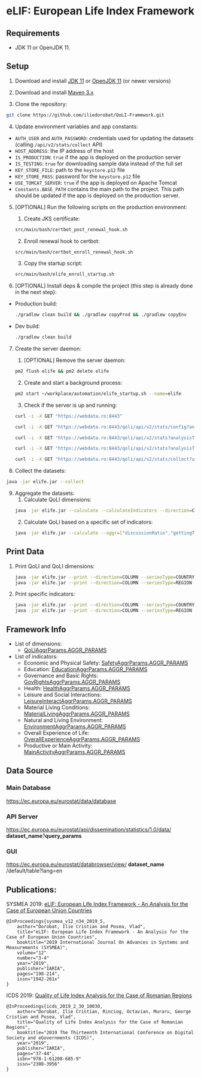 # eLIF: European Life Index Framework

## Requirements
- JDK 11 or OpenJDK 11.

## Setup
1. Download and install [JDK 11](https://www.oracle.com/nl/java/technologies/javase/jdk11-archive-downloads.html) or [OpenJDK 11](https://openjdk.org/install/) (or newer versions)

2. Download and install [Maven 3.x](https://maven.apache.org/install.html)

3. Clone the repository:
```bash
git clone https://github.com/iliedorobat/QoLI-Framework.git
```

4. Update environment variables and app constants:
- `AUTH_USER` and `AUTH_PASSWORD`: credentials used for updating the datasets (calling `/api/v2/stats/collect` API)
- `HOST_ADDRESS`: the IP address of the host
- `IS_PRODUCTION`: `true` if the app is deployed on the production server
- `IS_TESTING`: `true` for downloading sample data instead of the full set
- `KEY_STORE_FILE`: path to the `keystore.p12` file
- `KEY_STORE_PASS`: password for the `keystore.p12` file
- `USE_TOMCAT_SERVER`: `true` if the app is deployed on Apache Tomcat
- `Constants.BASE_PATH` contains the main path to the project. This path should be updated if the app is deployed on the production server.

5. [OPTIONAL] Run the following scripts on the production environment:
   1. Create JKS certificate:
    ```bash
    src/main/bash/certbot_post_renewal_hook.sh
    ```
   2. Enroll renewal hook to certbot:
    ```bash
    src/main/bash/certbot_enroll_renewal_hook.sh
    ```
   3. Copy the startup script:
    ```bash
    src/main/bash/elife_enroll_startup.sh
    ```

6. [OPTIONAL] Install deps & compile the project (this step is already done in the next step):
- Production build:
    ```bash
    ./gradlew clean build && ./gradlew copyProd && ./gradlew copyEnv
    ```
- Dev build:
    ```bash
    ./gradlew clean build
    ```

7. Create the server daemon:
    1. [OPTIONAL] Remove the server daemon:
    ```bash
    pm2 flush elife && pm2 delete elife
    ```
    2. Create and start a background process:
    ```bash
    pm2 start ~/workplace/automation/elife_startup.sh --name=elife
    ```
    3. Check if the server is up and running:
    ```bash
    curl -i -X GET "https://webdata.ro:8443"
    ```
    ```bash
    curl -i -X GET "https://webdata.ro:8443/qoli/api/v2/stats/config?analysisType=aggregate"
    ```
    ```bash
    curl -i -X GET "https://webdata.ro:8443/qoli/api/v2/stats?analysisType=individually&aggr=education:dropoutRatio&startYear=2020&endYear=2022"
    ```
    ```bash
    curl -i -X GET "https://webdata.ro:8443/qoli/api/v2/stats?analysisType=aggregate&aggr=education:dropoutRatio&aggr=health:health:bodyMassIndex&startYear=2020&endYear=2022"
    ```
    ```bash
    curl -i -X GET "https://webdata.ro:8443/qoli/api/v2/stats/collect?username=admin&password=admin1234"
    ```

8. Collect the datasets:
```bash
java -jar elife.jar --collect
```

9. Aggregate the datasets:
   1. Calculate QoLI dimensions:
    ```bash
    java -jar elife.jar --calculate --calculateIndicators --direction=COLUMN
    ```
    2. Calculate QoLI based on a specific set of indicators:
    ```bash
    java -jar elife.jar --calculate --aggr=["discussionRatio","gettingTogetherFrdRatio"]
    ```

## Print Data
1. Print QoLI and QoLI dimensions:
    ```bash
    java -jar elife.jar --print --direction=COLUMN --seriesType=COUNTRY --dimension=QOLI
    java -jar elife.jar --print --direction=COLUMN --seriesType=REGION --dimension=QOLI
    ```
2. Print specific indicators:
    ```bash
    java -jar elife.jar --print --direction=COLUMN --seriesType=COUNTRY --dimension=EDUCATION --indicator=DIGITAL_SKILLS_RATIO
    java -jar elife.jar --print --direction=COLUMN --seriesType=REGION --dimension=EDUCATION --indicator=DIGITAL_SKILLS_RATIO
    ```



## Framework Info
* List of dimensions:
  * [QoLIAggrParams.AGGR_PARAMS](https://github.com/iliedorobat/QoLI-Framework/blob/release/2.1/src/ro/webdata/qoli/aggr/stats/dimensions/QoLIAggrParams.java#L42)
* List of indicators:
  * Economic and Physical Safety: [SafetyAggrParams.AGGR_PARAMS](https://github.com/iliedorobat/QoLI-Framework/blob/release/2.1/src/ro/webdata/qoli/aggr/stats/dimensions/safety/SafetyAggrParams.java#L46)
  * Education: [EducationAggrParams.AGGR_PARAMS](https://github.com/iliedorobat/QoLI-Framework/blob/release/2.1/src/ro/webdata/qoli/aggr/stats/dimensions/education/EducationAggrParams.java#L32)
  * Governance and Basic Rights: [GovRightsAggrParams.AGGR_PARAMS](https://github.com/iliedorobat/QoLI-Framework/blob/release/2.1/src/ro/webdata/qoli/aggr/stats/dimensions/gov/GovRightsAggrParams.java#L31)
  * Health: [HealthAggrParams.AGGR_PARAMS](https://github.com/iliedorobat/QoLI-Framework/blob/release/2.1/src/ro/webdata/qoli/aggr/stats/dimensions/health/HealthAggrParams.java#L52)
  * Leisure and Social Interactions: [LeisureInteractAggrParams.AGGR_PARAMS](https://github.com/iliedorobat/QoLI-Framework/blob/release/2.1/src/ro/webdata/qoli/aggr/stats/dimensions/leisureInteract/LeisureInteractAggrParams.java#L54)
  * Material Living Conditions: [MaterialLivingAggrParams.AGGR_PARAMS](https://github.com/iliedorobat/QoLI-Framework/blob/release/2.1/src/ro/webdata/qoli/aggr/stats/dimensions/materialLiving/MaterialLivingAggrParams.java#L42)
  * Natural and Living Environment: [EnvironmentAggrParams.AGGR_PARAMS](https://github.com/iliedorobat/QoLI-Framework/blob/release/2.1/src/ro/webdata/qoli/aggr/stats/dimensions/environment/EnvironmentAggrParams.java#L29)
  * Overall Experience of Life: [OverallExperienceAggrParams.AGGR_PARAMS](https://github.com/iliedorobat/QoLI-Framework/blob/release/2.1/src/ro/webdata/qoli/aggr/stats/dimensions/overall/OverallExperienceAggrParams.java#L20)
  * Productive or Main Activity: [MainActivityAggrParams.AGGR_PARAMS](https://github.com/iliedorobat/QoLI-Framework/blob/release/2.1/src/ro/webdata/qoli/aggr/stats/dimensions/mainActivity/MainActivityAggrParams.java#L44)



## Data Source
### Main Database
https://ec.europa.eu/eurostat/data/database

### API Server
https://ec.europa.eu/eurostat/api/dissemination/statistics/1.0/data/ __dataset_name__?__query_params__

### GUI
https://ec.europa.eu/eurostat/databrowser/view/ __dataset_name__ /default/table?lang=en



## Publications:
SYSMEA 2019: [eLIF: European Life Index Framework - An Analysis for the Case of European Union Countries](https://www.thinkmind.org/index.php?view=article&articleid=sysmea_v12_n34_2019_5)
```
@InProceedings{sysmea_v12_n34_2019_5,
    author="Dorobat, Ilie Cristian and Posea, Vlad",
    title="eLIF: European Life Index Framework - An Analysis for the Case of European Union Countries",
    booktitle="2019 International Journal On Advances in Systems and Measurements (SYSMEA)",
    volume="12"
    number="3-4"
    year="2019",
    publisher="IARIA",
    pages="198-214",
    issn="1942-261x"
}
```

ICDS 2019: [Quality of Life Index Analysis for the Case of Romanian Regions](http://www.thinkmind.org/index.php?view=article&articleid=icds_2019_2_30_10030)
```
@InProceedings{icds_2019_2_30_10030,
    author="Dorobat, Ilie Cristian, Rinciog, Octavian, Muraru, George Cristian and Posea, Vlad",
    title="Quality of Life Index Analysis for the Case of Romanian Regions",
    booktitle="2019 The Thirteenth International Conference on Digital Society and eGovernments (ICDS)",
    year="2019",
    publisher="IARIA",
    pages="37-44",
    isbn="978-1-61208-685-9"
    issn="2308-3956"
}
```
